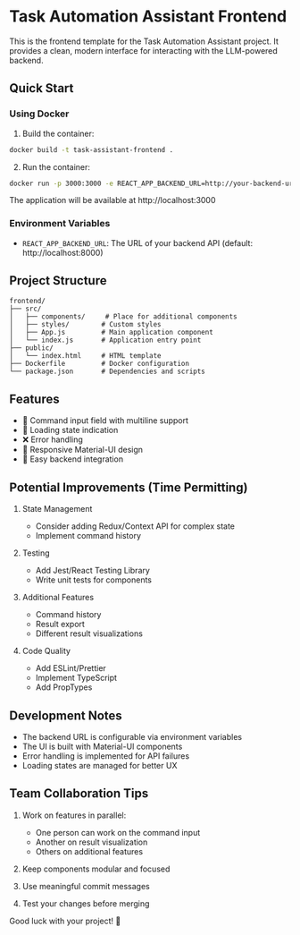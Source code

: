 # Task Automation Assistant Frontend

This is the frontend template for the Task Automation Assistant project. It provides a clean, modern interface for interacting with the LLM-powered backend.

## Quick Start

### Using Docker

1. Build the container:
```bash
docker build -t task-assistant-frontend .
```

2. Run the container:
```bash
docker run -p 3000:3000 -e REACT_APP_BACKEND_URL=http://your-backend-url task-assistant-frontend
```

The application will be available at http://localhost:3000

### Environment Variables

- `REACT_APP_BACKEND_URL`: The URL of your backend API (default: http://localhost:8000)

## Project Structure

```
frontend/
├── src/
│   ├── components/     # Place for additional components
│   ├── styles/        # Custom styles
│   ├── App.js         # Main application component
│   └── index.js       # Application entry point
├── public/
│   └── index.html     # HTML template
├── Dockerfile         # Docker configuration
└── package.json       # Dependencies and scripts
```

## Features

- 📝 Command input field with multiline support
- 🔄 Loading state indication
- ❌ Error handling
- 📱 Responsive Material-UI design
- 🔌 Easy backend integration

## Potential Improvements (Time Permitting)

1. State Management
   - Consider adding Redux/Context API for complex state
   - Implement command history

2. Testing
   - Add Jest/React Testing Library
   - Write unit tests for components

3. Additional Features
   - Command history
   - Result export
   - Different result visualizations

4. Code Quality
   - Add ESLint/Prettier
   - Implement TypeScript
   - Add PropTypes

## Development Notes

- The backend URL is configurable via environment variables
- The UI is built with Material-UI components
- Error handling is implemented for API failures
- Loading states are managed for better UX

## Team Collaboration Tips

1. Work on features in parallel:
   - One person can work on the command input
   - Another on result visualization
   - Others on additional features

2. Keep components modular and focused

3. Use meaningful commit messages

4. Test your changes before merging

Good luck with your project! 🚀 